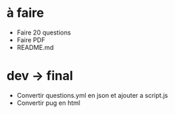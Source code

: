 # à faire
- Faire 20 questions
- Faire PDF
- README.md

# dev -> final
- Convertir questions.yml en json et ajouter a script.js
- Convertir pug en html